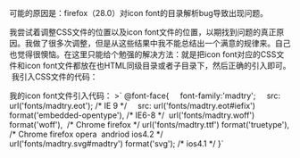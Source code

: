 可能的原因是：firefox（28.0）对icon font的目录解析bug导致出现问题。

我尝试着调整CSS文件的位置以及icon font文件的位置，以期找到问题的真正原因。我做了很多次调整，但是从这些结果中我不能总结出一个满意的规律来。自己也觉得很懊恼。在这里只能给个勉强的解决方法：就是把icon font对应的CSS文件和icon font文件都放在也HTML同级目录或者子目录下，然后正确的引入即可。
 我引入CSS文件的代码：
<link rel="stylesheet" type="text/css" href="moz/font_madtry.css" />
我的icon font文件引入代码：
>`
@font-face{    
  font-family:'madtry';    
  src: url('fonts/madtry.eot'); /* IE 9 */    
  src: url('fonts/madtry.eot#iefix') format('embedded-opentype'), /* IE6-8 */ 
        url('fonts/madtry.woff') format('woff'),  /* Chrome firefox */
        url('fonts/madtry.ttf') format('truetype'), /* Chrome firefox opera  andriod ios4.2 */        
        url('fonts/madtry.svg#madtry') format('svg'); /* ios4.1 */
}`
